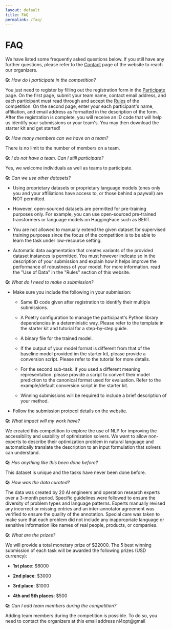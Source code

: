 ```yaml
---
layout: default
title: FAQ
permalink: /faq/
---
```


# FAQ

We have listed some frequently asked questions below. If you still have any further questions, please refer to the [Contact](https://nl4opt.github.io/contact/) page of the website to reach our organizers.

**Q**: *How do I participate in the competition?*

You just need to register by filling out the registration form in the [Participate](https://nl4opt.github.io/participate/) page. On the first page, submit your team name, contact email address, and each participant must read through and accept the [Rules](https://nl4opt.github.io/rules/) of the competition. On the second page, enter your each participant's name, affiliation, and email address as formatted in the description of the form. After the registration is complete, you will receive an ID code that will help us identify your submissions or your team's. You may then download the starter kit and get started!

**Q**: *How many members can we have on a team?*

There is no limit to the number of members on a team.

**Q**: *I do not have a team. Can I still participate?*

Yes, we welcome individuals as well as teams to participate.

**Q**:  *Can we use other datasets?*

- Using proprietary datasets or proprietary language models (ones only you and your affiliations have access to, or those behind a paywall) are NOT permitted.

- However, open-sourced datasets are permitted for pre-training purposes only. For example, you can use open-sourced pre-trained transformers or language models on HuggingFace such as BERT.

- You are not allowed to manually extend the given dataset for supervised training purposes since the focus of the competition is to be able to learn the task under low-resource setting.

- Automatic data augmentation that creates variants of the provided dataset instances is permitted. You must however indicate so in the description of your submission and explain how it helps improve the performance of robustness of your model. For more information. read the "Use of Data" in the "Rules" section of this website.

**Q**: *What do I need to make a submission?*

* Make sure you include the following in your submission:
  
  * Same ID code given after registration to identify their multiple submissions.
  
  * A Poetry configuration to manage the participant's Python library dependencies in a deterministic way. Please refer to the template in the starter kit and tutorial for a step-by-step guide.
  
  * A binary file for the trained model.
  
  * If the output of your model format is different from that of the baseline model provided im the starter kit, please provide a conversion script. Please refer to the tutorial for more details.
  
  * For the second sub-task. if you used a different meaning representation. please provide a script to convert their model prediction to the canonical format used for evaluation. Refer to the example/default conversion script in the starter kit.
  
  * Winning submissions will be required to include a brief description of your method.

* Follow the submission protocol details on the website.

**Q**: *What impact will my work have?*

We created this competition to explore the use of NLP for improving the accessibility and usability of optimization solvers. We want to allow non-experts to describe their optimization problem in natural language and automatically translate the description to an input formulation that solvers can understand.

**Q**: *Has anything like this been done before?*

This dataset is unique and the tasks have never been done before.

**Q**: *How was the data curated?*

The data was created by 20 AI engineers and operation research experts over a 3-month period. Specific guidelines were followed to ensure the diversity of problem types and language patterns. Experts manually revised any incorrect or missing entries and an inter-annotator agreement was verified to ensure the quality of the annotation. Special care was taken to make sure that each problem did not include any inappropriate language or sensitive information like names of real people, products, or companies.

**Q**: *What are the prizes?*

We will provide a total monetary prize of \$22000. The 5 best winning submission of each task will be awarded the following prizes (USD currency):

* **1st place**: \$6000

* **2nd place**: \$3000

* **3rd place**: \$1000

* **4th and 5th places**: \$500

**Q**: *Can I add team members during the competition?*

Adding team members during the competition is possible. To do so, you need to contact the organizers at this email address nl4opt@gmail 
